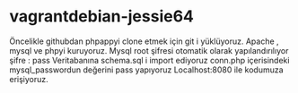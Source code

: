 # vagrantdebian-jessie64

Öncelikle githubdan phpappyi clone etmek için git i yüklüyoruz.
Apache , mysql ve phpyi kuruyoruz.
Mysql root şifresi otomatik olarak yapılandırılıyor şifre : pass
Veritabanına schema.sql i import ediyoruz
conn.php içerisindeki mysql_passwordun değerini pass yapıyoruz
Localhost:8080 ile kodumuza erişiyoruz.
